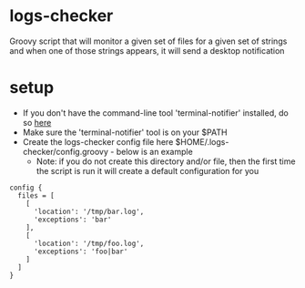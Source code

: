 logs-checker
==============
Groovy script that will monitor a given set of files for a given set of strings and when one of those
strings appears, it will send a desktop notification

setup
==============
* If you don't have the command-line tool 'terminal-notifier' installed, do so <a href="https://github.com/alloy/terminal-notifier" target="_blank">here</a>
* Make sure the 'terminal-notifier' tool is on your $PATH
* Create the logs-checker config file here $HOME/.logs-checker/config.groovy - below is an example
  * Note: if you do not create this directory and/or file, then the first time the script is run it will create a default configuration for you

```
config {
  files = [
    [
      'location': '/tmp/bar.log',
      'exceptions': 'bar'
    ],
    [
      'location': '/tmp/foo.log',
      'exceptions': 'foo|bar'
    ]
  ]
}
```
